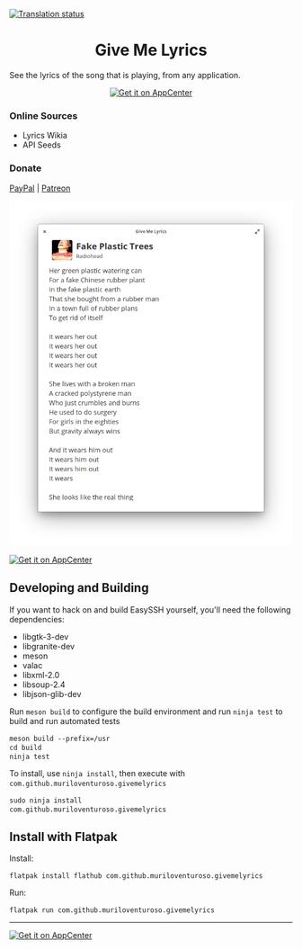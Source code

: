 [![Translation status](https://hosted.weblate.org/widgets/givemelyrics/-/translations/svg-badge.svg)](https://hosted.weblate.org/engage/givemelyrics/?utm_source=widget)

<h1 align="center">Give Me Lyrics</h1>

See the lyrics of the song that is playing, from any application.

<p align="center">
  <a href="https://appcenter.elementary.io/com.github.muriloventuroso.givemelyrics"><img src="https://appcenter.elementary.io/badge.svg" alt="Get it on AppCenter" /></a>
</p>

### Online Sources

* Lyrics Wikia
* API Seeds

### Donate
<a href="https://www.paypal.me/muriloventuroso">PayPal</a> | <a href="https://www.patreon.com/muriloventuroso">Patreon</a>

![Screenshot](data/screenshot.png)


[![Get it on AppCenter](https://appcenter.elementary.io/badge.svg)](https://appcenter.elementary.io/com.github.muriloventuroso.givemelyrics)


## Developing and Building

If you want to hack on and build EasySSH yourself, you'll need the following dependencies:

* libgtk-3-dev
* libgranite-dev
* meson
* valac
* libxml-2.0
* libsoup-2.4
* libjson-glib-dev

Run `meson build` to configure the build environment and run `ninja test` to build and run automated tests

    meson build --prefix=/usr
    cd build
    ninja test

To install, use `ninja install`, then execute with `com.github.muriloventuroso.givemelyrics`

    sudo ninja install
    com.github.muriloventuroso.givemelyrics


## Install with Flatpak

Install:

    flatpak install flathub com.github.muriloventuroso.givemelyrics

Run:

    flatpak run com.github.muriloventuroso.givemelyrics


-----

[![Get it on AppCenter](https://appcenter.elementary.io/badge.svg)](https://appcenter.elementary.io/com.github.muriloventuroso.givemelyrics)

